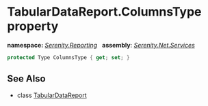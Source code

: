 # TabularDataReport.ColumnsType property
**namespace:** *[Serenity.Reporting](../../README.md#serenity.reporting-namespace)*   **assembly**: *[Serenity.Net.Services](../../README.md)*

```csharp
protected Type ColumnsType { get; set; }
```

## See Also

* class [TabularDataReport](../TabularDataReport.md)